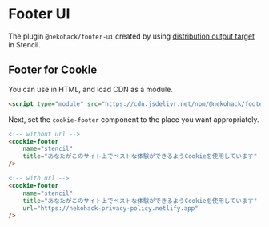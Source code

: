 # Footer UI

The plugin `@nekohack/footer-ui` created by using [distribution output target](https://stenciljs.com/docs/distribution) in Stencil.

## Footer for Cookie

You can use in HTML, and load CDN as a module.

```html
<script type="module" src="https://cdn.jsdelivr.net/npm/@nekohack/footer-ui@1.0.0/dist/footer-ui.js"></script>
```

Next, set the `cookie-footer` component to the place you want appropriately.

```html
<!-- without url -->
<cookie-footer
    name="stencil"
    title="あなたがこのサイト上でベストな体験ができるようCookieを使用しています"
/>

<!-- with url -->
<cookie-footer
    name="stencil"
    title="あなたがこのサイト上でベストな体験ができるようCookieを使用しています"
    url="https://nekohack-privacy-policy.netlify.app"
/>
```
